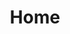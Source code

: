 ---
title: Home
home: true
heroText: sunss
tagline: 开发中...
actionText: Github
actionLink: https://github.com/JS-banana
features:
-
    title: ''
    details: ''
- 
    title: 声明
    details: 这里采用了 https://github.com/bencodezen/vuepress-blog-boilerplate 模板，以vuepress为框架进行搭建，该框架重点于技术文档和技术分享。不过之后会考虑动态类型网站搭建 https://gohugo.io/ 等成熟方案。目前处于探索阶段，先构建了服务器环境。
-
    title: ''
    details: ''
footer: This is a footer
---